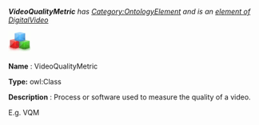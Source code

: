 ___VideoQualityMetric__ 
 has
 [Category:OntologyElement](../../Category/OntologyElement "Category:OntologyElement") 
 and is an
 [element of](../../Property/ElementOf "Property:ElementOf") 
[DigitalVideo](../../Submissions/DigitalVideo "Submissions:DigitalVideo")_




  





[![Class](../public/images/thumb/2/27/Class.gif/45px-Class.gif)](../../Image/Class.gif "Class")


__Name__ 
 : VideoQualityMetric
 



__Type:__ 
 owl:Class
 



__Description__ 
 : Process or software used to measure the quality of a video.
 



 E.g. VQM